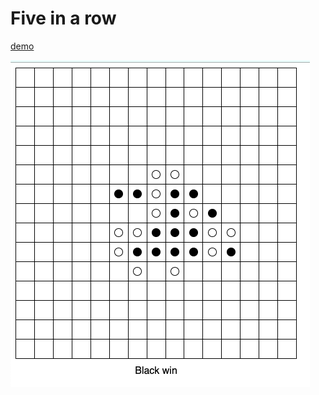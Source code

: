 # Five in a row

[demo](https://skyying.github.io/five_in_a_row/index.html)

![image](./demo.png)

